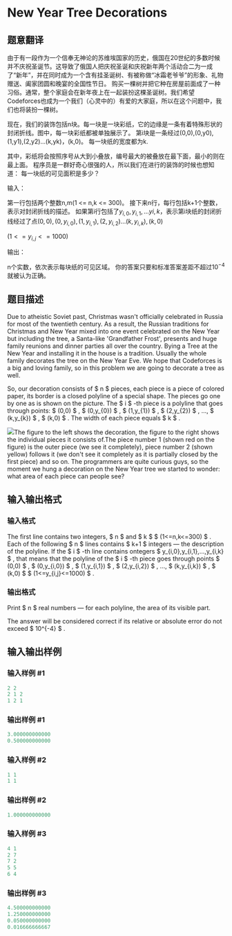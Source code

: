 # New Year Tree Decorations

## 题意翻译

由于有一段作为一个信奉无神论的苏维埃国家的历史，俄国在20世纪的多数时候并不庆祝圣诞节。这导致了俄国人把庆祝圣诞和庆祝新年两个活动合二为一成了“新年”，并在同时成为一个含有挂圣诞树、有被称做“冰霜老爷爷”的形象、礼物赠送、阖家团圆和晚宴的全国性节日。 购买一棵树并把它种在房屋前面成了一种习俗。通常，整个家庭会在新年夜上在一起装扮这棵圣诞树。我们希望Codeforces也成为一个我们（心灵中的）有爱的大家庭，所以在这个问题中，我们也将装扮一棵树。

现在，我们的装饰包括n块。每一块是一块彩纸，它的边缘是一条有着特殊形状的封闭折线。图中，每一块彩纸都被单独展示了。 第i块是一条经过(0,0),(0,y0),(1,y1),(2,y2)...(k,yk)，(k,0)。 每一块纸的宽度都为k.

其中，彩纸将会按照序号从大到小叠放，编号最大的被叠放在最下面，最小的则在最上面。 程序员是一群好奇心很强的人，所以我们在进行的装饰的时候也想知道： 每一块纸的可见面积是多少？

输入：

第一行包括两个整数n,m(1 <= n,k <= 300)。 接下来n行，每行包括k+1个整数，表示对封闭折线的描述。 如果第i行包括了$y_{i,0},y_{i,1},...y{i,k}$，表示第i块纸的封闭折线经过了点$(0,0),(0,y_{i,0}),(1,y_{i,1}),(2,y_{i,2})...(k,y_{i,k}),(k,0)$

$(1 <= y_{i,j} <= 1000)$

输出：

n个实数，依次表示每块纸的可见区域。 你的答案只要和标准答案差距不超过$10^{-4}$就被认为正确。

## 题目描述

Due to atheistic Soviet past, Christmas wasn't officially celebrated in Russia for most of the twentieth century. As a result, the Russian traditions for Christmas and New Year mixed into one event celebrated on the New Year but including the tree, a Santa-like 'Grandfather Frost', presents and huge family reunions and dinner parties all over the country. Bying a Tree at the New Year and installing it in the house is a tradition. Usually the whole family decorates the tree on the New Year Eve. We hope that Codeforces is a big and loving family, so in this problem we are going to decorate a tree as well.

So, our decoration consists of $ n $ pieces, each piece is a piece of colored paper, its border is a closed polyline of a special shape. The pieces go one by one as is shown on the picture. The $ i $ -th piece is a polyline that goes through points: $ (0,0) $ , $ (0,y_{0}) $ , $ (1,y_{1}) $ , $ (2,y_{2}) $ , ..., $ (k,y_{k}) $ , $ (k,0) $ . The width of each piece equals $ k $ .

![](https://cdn.luogu.com.cn/upload/vjudge_pic/CF379E/69b6f4a3736ea64c0c3cc034ee4bc0d7ac63d241.png)The figure to the left shows the decoration, the figure to the right shows the individual pieces it consists of.The piece number 1 (shown red on the figure) is the outer piece (we see it completely), piece number 2 (shown yellow) follows it (we don't see it completely as it is partially closed by the first piece) and so on. The programmers are quite curious guys, so the moment we hung a decoration on the New Year tree we started to wonder: what area of each piece can people see?

## 输入输出格式

### 输入格式

The first line contains two integers, $ n $ and $ k $ $ (1<=n,k<=300) $ . Each of the following $ n $ lines contains $ k+1 $ integers — the description of the polyline. If the $ i $ -th line contains ontegers $ y_{i,0},y_{i,1},...,y_{i,k} $ , that means that the polyline of the $ i $ -th piece goes through points $ (0,0) $ , $ (0,y_{i,0}) $ , $ (1,y_{i,1}) $ , $ (2,y_{i,2}) $ , ..., $ (k,y_{i,k}) $ , $ (k,0) $ $ (1<=y_{i,j}<=1000) $ .

### 输出格式

Print $ n $ real numbers — for each polyline, the area of its visible part.

The answer will be considered correct if its relative or absolute error do not exceed $ 10^{-4} $ .

## 输入输出样例

### 输入样例 #1

```cpp
2 2
2 1 2
1 2 1

```
### 输出样例 #1

```cpp
3.000000000000
0.500000000000

```
### 输入样例 #2

```cpp
1 1
1 1

```
### 输出样例 #2

```cpp
1.000000000000

```
### 输入样例 #3

```cpp
4 1
2 7
7 2
5 5
6 4

```
### 输出样例 #3

```cpp
4.500000000000
1.250000000000
0.050000000000
0.016666666667

```
